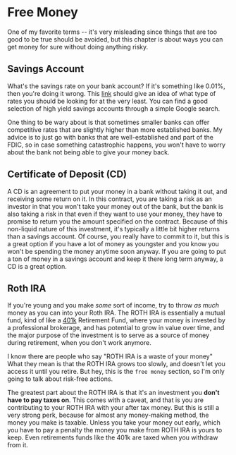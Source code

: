 # Free Money

One of my favorite terms -- it's very misleading since things that are
too good to be true should be avoided, but this chapter is about ways you
can get money for sure without doing anything risky.

## Savings Account

What's the savings rate on your bank account? If it's something like 0.01%,
then you're doing it wrong. This
[link](https://www.creditkarma.com/advice/i/high-yield-savings-accounts/)
should give an idea of what type of rates you should be looking for at the very least.
You can find a good selection of high yield savings accounts through a simple Google search.

One thing to be wary about is that sometimes smaller banks can offer competitive rates that
are slightly higher than more established banks. My advice is to just go with banks that are
well-established and part of the FDIC, so in case something catastrophic happens, you won't
have to worry about the bank not being able to give your money back.

## Certificate of Deposit (CD)

A CD is an agreement to put your money in a bank without taking it out, and receiving
some return on it. In this contract, you are taking a risk as an investor in that you
won't take your money out of the bank, but the bank is also taking a risk in that even if
they want to use your money, they have to promise to return you the amount specified on
the contract. Because of this non-liquid nature of this investment, it's typically a little
bit higher returns than a savings account. Of course, you really have to commit to it, but
this is a great option if you have a lot of money as youngster and you know you won't be
spending the money anytime soon anyway. If you are going to put a ton of money in a savings
account and keep it there long term anyway, a CD is a great option.

## Roth IRA

If you're young and you make _some_ sort of income, try to throw _as much_
money as you can into your Roth IRA. The ROTH IRA is essentially a mutual fund,
kind of like a [401k](./chap2.md) Retirement Fund, where your money is invested
by a professional brokerage, and has potential to grow in value over time, and
the major purpose of the investment is to serve as a source of money during
retirement, when you don't work anymore.

I know there are people who say
"ROTH IRA is a waste of your money"
What they mean is that the ROTH IRA grows too slowly, and doesn't let you
access it until you retire.
But hey, this is the `free money` section, so I'm only going to talk about
risk-free actions.

The greatest part about the ROTH IRA is that it's an investment you
__don't have to pay taxes on__. This comes with a caveat, and that is
you are contributing to your ROTH IRA with your after tax money.
But this is still a very strong perk, because for almost any money-making method,
the money you make is taxable.
Unless you take your money out early, which you have to pay a penalty
the money you make from ROTH IRA is yours to keep. Even retirements
funds like the 401k are taxed when you withdraw from it.